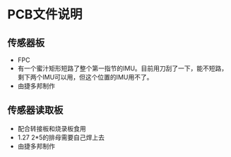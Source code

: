 # PCB文件说明

## 传感器板

- FPC
- 有一个蜜汁矩形短路了整个第一指节的IMU。目前用刀刮了一下，能不短路，剩下两个IMU可以用，但这个位置的IMU用不了。
- 由捷多邦制作

## 传感器读取板

* 配合转接板和烧录板食用
* 1.27 2*5的排母需要自己焊上去
* 由捷多邦制作

